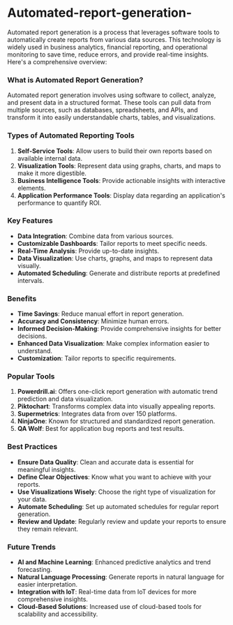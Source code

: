 # Automated-report-generation-

Automated report generation is a process that leverages software tools to automatically create reports from various data sources. This technology is widely used in business analytics, financial reporting, and operational monitoring to save time, reduce errors, and provide real-time insights. Here's a comprehensive overview:

### What is Automated Report Generation?
Automated report generation involves using software to collect, analyze, and present data in a structured format. These tools can pull data from multiple sources, such as databases, spreadsheets, and APIs, and transform it into easily understandable charts, tables, and visualizations.

### Types of Automated Reporting Tools
1. **Self-Service Tools**: Allow users to build their own reports based on available internal data.
2. **Visualization Tools**: Represent data using graphs, charts, and maps to make it more digestible.
3. **Business Intelligence Tools**: Provide actionable insights with interactive elements.
4. **Application Performance Tools**: Display data regarding an application's performance to quantify ROI.

### Key Features
- **Data Integration**: Combine data from various sources.
- **Customizable Dashboards**: Tailor reports to meet specific needs.
- **Real-Time Analysis**: Provide up-to-date insights.
- **Data Visualization**: Use charts, graphs, and maps to represent data visually.
- **Automated Scheduling**: Generate and distribute reports at predefined intervals.

### Benefits
- **Time Savings**: Reduce manual effort in report generation.
- **Accuracy and Consistency**: Minimize human errors.
- **Informed Decision-Making**: Provide comprehensive insights for better decisions.
- **Enhanced Data Visualization**: Make complex information easier to understand.
- **Customization**: Tailor reports to specific requirements.

### Popular Tools
1. **Powerdrill.ai**: Offers one-click report generation with automatic trend prediction and data visualization.
2. **Piktochart**: Transforms complex data into visually appealing reports.
3. **Supermetrics**: Integrates data from over 150 platforms.
4. **NinjaOne**: Known for structured and standardized report generation.
5. **QA Wolf**: Best for application bug reports and test results.

### Best Practices
- **Ensure Data Quality**: Clean and accurate data is essential for meaningful insights.
- **Define Clear Objectives**: Know what you want to achieve with your reports.
- **Use Visualizations Wisely**: Choose the right type of visualization for your data.
- **Automate Scheduling**: Set up automated schedules for regular report generation.
- **Review and Update**: Regularly review and update your reports to ensure they remain relevant.

### Future Trends
- **AI and Machine Learning**: Enhanced predictive analytics and trend forecasting.
- **Natural Language Processing**: Generate reports in natural language for easier interpretation.
- **Integration with IoT**: Real-time data from IoT devices for more comprehensive insights.
- **Cloud-Based Solutions**: Increased use of cloud-based tools for scalability and accessibility.

